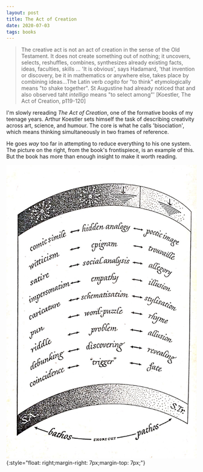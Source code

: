 ```yaml
---
layout: post
title: The Act of Creation
date: 2020-07-03
tags: books
---
```


> The creative act is not an act of creation in the sense of the Old Testament. It does not create something out of nothing; it uncovers, selects, reshuffles, combines, synthesizes already existing facts, ideas, faculties, skills
> ...
> 'It is obvious', says Hadamard, 'that invention or discovery, be it in mathematics or anywhere else, takes place by combining ideas...The Latin verb *cogito* for "to think" etymologically means "to shake together". St Augustine had already noticed that and also observed taht *intelligo* means "to select among"' [Koestler, The Act of Creation, p119-120]

I'm slowly rereading *The Act of Creation*, one of the formative books of my teenage years. Arthur Koestler sets himself the task of describing creativity across art, science, and humour. The core is what he calls 'bisociation', which means thinking simultaneously in two frames of reference. 

He goes *way* too far in attempting to reduce everything to his one system. The picture on the right, from the book's frontispiece, is an example of this. But the book has more than enough insight to make it worth reading.

![Frontispiece to *The Act of Creation*](/images/koestler_frontispiece.jpg){:style="float: right;margin-right: 7px;margin-top: 7px;"}



